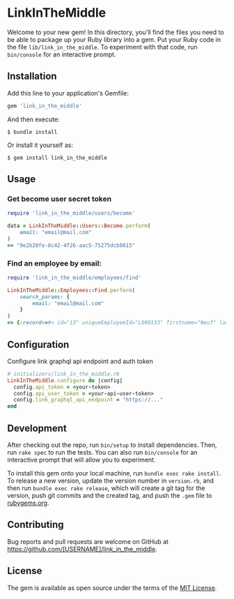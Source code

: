 # LinkInTheMiddle

Welcome to your new gem! In this directory, you'll find the files you need to be able to package up your Ruby library into a gem. Put your Ruby code in the file `lib/link_in_the_middle`. To experiment with that code, run `bin/console` for an interactive prompt.

## Installation

Add this line to your application's Gemfile:

```ruby
gem 'link_in_the_middle'
```

And then execute:

    $ bundle install

Or install it yourself as:

    $ gem install link_in_the_middle

## Usage
### Get become user secret token
```ruby
require 'link_in_the_middle/users/become'

data = LinkInTheMiddle::Users::Become.perform(
    email: "email@mail.com"
)
=> "9e2b20fe-8c42-4f26-aac5-75275dcb8615"
```
### Find an employee by email:
```ruby
require 'link_in_the_middle/employees/find'

LinkInTheMiddle::Employees::Find.perform(
    search_params: {
        email: "email@mail.com"
    }
)
=> {:record=>#< id="13" uniqueEmployeeId="L000133" firstname="Neuf" lastname="Troisquarts" isManager=true isHrOrg=true email="email@mail.com">}
```
## Configuration

Configure link graphql api endpoint and auth token

```ruby
# initializers/link_in_the_middle.rb
LinkInTheMiddle.configure do |config|
  config.api_token = <your-token>
  config.api_user_token = <your-api-user-token>
  config.link_graphql_api_endpoint = "https://..."
end
```
## Development

After checking out the repo, run `bin/setup` to install dependencies. Then, run `rake spec` to run the tests. You can also run `bin/console` for an interactive prompt that will allow you to experiment.

To install this gem onto your local machine, run `bundle exec rake install`. To release a new version, update the version number in `version.rb`, and then run `bundle exec rake release`, which will create a git tag for the version, push git commits and the created tag, and push the `.gem` file to [rubygems.org](https://rubygems.org).

## Contributing

Bug reports and pull requests are welcome on GitHub at https://github.com/[USERNAME]/link_in_the_middle.

## License

The gem is available as open source under the terms of the [MIT License](https://opensource.org/licenses/MIT).

